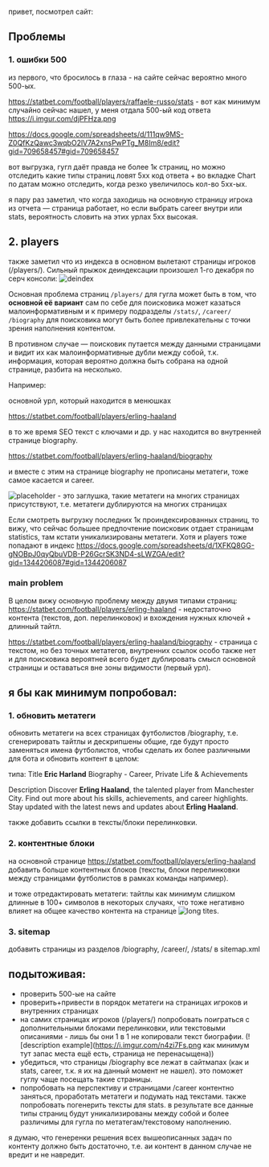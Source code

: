привет, посмотрел сайт:

## Проблемы
### 1. ошибки 500
из первого, что бросилось в глаза - на сайте сейчас вероятно много 500-ых.

https://statbet.com/football/players/raffaele-russo/stats - вот как минимум случайно сейчас нашел, у меня отдала 500-ый код ответа
https://i.imgur.com/djPFHza.png

https://docs.google.com/spreadsheets/d/111qw9MS-Z0QfKzQawc3wqbO2lV7A2xnsPwPTg_M8Im8/edit?gid=709658457#gid=709658457

вот выгрузка, гугл даёт правда не более 1к страниц, но можно отследить какие типы страниц ловят 5хх код ответа + во вкладке Chart по датам можно отследить, когда резко увеличилось кол-во 5хх-ых.

я пару раз заметил, что когда заходишь на основную страницу игрока из отчета — страница работает, но если выбрать career внутри или stats, вероятность словить на этих урлах 5хх высокая.

## 2. players
также заметил что из индекса в основном вылетают страницы игроков (/players/). Сильный прыжок деиндексации произошел 1-го декабря по серч консоли: ![deindex](https://i.imgur.com/EanFXH3.png)

Основная проблема страниц `/players/` для гугла может быть в том, что **основной её вариант** сам по себе для поисковика может казаться малоинформативным и к примеру подразделы `/stats/`, `/career/` `/biography` для поисковика могут быть более привлекательны с точки зрения наполнения контентом. 

В противном случае — поисковик путается между данными страницами и видит их как малоинформативные дубли между собой, т.к. информация, которая вероятно должна быть собрана на одной странице, разбита на несколько.

Например: 

основной урл, который находится в менюшках

https://statbet.com/football/players/erling-haaland

в то же время SEO текст с ключами и др. у нас находится во внутренней странице biography.

https://statbet.com/football/players/erling-haaland/biography

и вместе с этим на странице biography не прописаны метатеги, тоже самое касается и career.

![placeholder](https://i.imgur.com/p4quR0k.png) - это заглушка, такие метатеги на многих страницах присутствуют, т.е. метатеги дублируются на многих страницах

Если смотреть выгрузку последних 1к проиндексированных страниц, то вижу, что сейчас большее предпочтение поисковик отдает страницам statistics, там кстати уникализированы метатеги. Хотя и players тоже попадают в индекс
https://docs.google.com/spreadsheets/d/1XFKQ8GG-gNOBpJ0qyQbuVDB-P26GcrSK3ND4-sLWZGA/edit?gid=1344206087#gid=1344206087

### main problem

В целом вижу основную проблему между двумя типами страниц:
https://statbet.com/football/players/erling-haaland - недостаточно контента (текстов, доп. перелинковок) и вхождения нужных ключей + длинный тайтл.

https://statbet.com/football/players/erling-haaland/biography - страница с текстом, но без точных метатегов, внутренних ссылок особо также нет и для поисковика вероятней всего будет дублировать смысл основной страницы и оставаться вне зоны видимости (первый урл).

## я бы как минимум попробовал:
### 1. обновить метатеги
обновить метатеги на всех страницах футболистов /biography, т.е. сгенерировать тайтлы и дескрипшены общие, где будут просто заменяться имена футболистов, чтобы сделать их более различными для бота и обновить контент в целом:

типа:
Title
**Eric Harland** Biography - Career, Private Life & Achievements

Description
Discover **Erling Haaland**, the talented player from Manchester City. Find out more about his skills, achievements, and career highlights. Stay updated with the latest news and updates about **Erling Haaland**.

также добавить ссылки в тексты/блоки перелинковки.

### 2. контентные блоки
на основной странице https://statbet.com/football/players/erling-haaland добавить больше контентных блоков (тексты, блоки перелинковки между страницами футболистов в рамках команды например). 

и тоже отредактировать метатеги: тайтлы как минимум слишком длинные в 100+ символов в некоторых случаях, что тоже негативно влияет на общее качество контента на странице ![long tites](https://i.imgur.com/xXG7glC.png). 

### 3. sitemap
добавить страницы из разделов /biography, /career/, /stats/ в sitemap.xml

## подытоживая:
- проверить 500-ые на сайте
- проверить+привести в порядок метатеги на страницах игроков и внутренних страницах
- на самих страницах игроков (/players/) попробовать поиграться с дополнительными блоками перелинковки, или текстовыми описаниями - лишь бы они 1 в 1 не копировали текст биографии.
(![description example](https://i.imgur.com/n4zi7Fs.png как минимум тут запас места ещё есть, страница не перенасыщена))
- убедиться, что страницы /biography все лежат в сайтмапах (как и stats, career, т.к. я их на данный момент не нашел). это поможет гуглу чаще посещать такие страницы.
- попробовать на перспективу и страницами /career контентно заняться, проработать метатеги и подумать над текстами. также попробовать погенерить тексты для stats. в результате все данные типы страниц будут уникализированы между собой и более различимы для гугла по метатегам/текстовому наполнению.


я думаю, что генеренки решения всех вышеописанных задач по контенту должно быть достаточно, т.е. аи контент в данном случае не вредит и не навредит.
